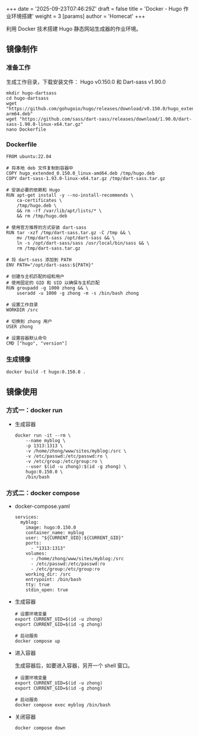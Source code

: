 +++
date = '2025-09-23T07:46:29Z'
draft = false
title = 'Docker - Hugo 作业环境搭建'
weight = 3
[params]
    author = 'Homecat'
+++

利用 Docker 技术搭建 Hugo 静态网站生成器的作业环境。

<!--more-->

## 镜像制作

### 准备工作

生成工作目录，下载安装文件： Hugo v0.150.0 和 Dart-sass v1.90.0 

```
mkdir hugo-dartsass
cd hugo-dartsass
wget "https://github.com/gohugoio/hugo/releases/download/v0.150.0/hugo_extended_0.150.0_linux-arm64.deb"
wget "https://github.com/sass/dart-sass/releases/download/1.90.0/dart-sass-1.90.0-linux-x64.tar.gz"
nano Dockerfile
```

### Dockerfile

```
FROM ubuntu:22.04

# 将本地 deb 文件复制到容器中
COPY hugo_extended_0.150.0_linux-amd64.deb /tmp/hugo.deb
COPY dart-sass-1.93.0-linux-x64.tar.gz /tmp/dart-sass.tar.gz

# 安装必要的依赖和 Hugo
RUN apt-get install -y --no-install-recommends \
    ca-certificates \
    /tmp/hugo.deb \
    && rm -rf /var/lib/apt/lists/* \
    && rm /tmp/hugo.deb

# 使用官方推荐的方式安装 dart-sass
RUN tar -xzf /tmp/dart-sass.tar.gz -C /tmp && \
    mv /tmp/dart-sass /opt/dart-sass && \
    ln -s /opt/dart-sass/sass /usr/local/bin/sass && \
    rm /tmp/dart-sass.tar.gz

# 将 dart-sass 添加到 PATH
ENV PATH="/opt/dart-sass:${PATH}"

# 创建与主机匹配的组和用户
# 使用固定的 GID 和 UID 以确保与主机匹配
RUN groupadd -g 1000 zhong && \
    useradd -u 1000 -g zhong -m -s /bin/bash zhong

# 设置工作目录
WORKDIR /src

# 切换到 zhong 用户
USER zhong

# 设置容器默认命令
CMD ["hugo", "version"]
```

### 生成镜像

```
docker build -t hugo:0.150.0 .
```

## 镜像使用

### 方式一：docker run

- 生成容器

  ```
  docker run -it --rm \
      --name myblog \
      -p 1313:1313 \
      -v /home/zhong/www/sites/myblog:/src \
      -v /etc/passwd:/etc/passwd:ro \
      -v /etc/group:/etc/group:ro \
      --user $(id -u zhong):$(id -g zhong) \
      hugo:0.150.0 \
      /bin/bash
  ```

### 方式二：docker compose

- docker-compose.yaml

  ```
  services:
    myblog:
      image: hugo:0.150.0
      container_name: myblog
      user: "${CURRENT_UID}:${CURRENT_GID}"
      ports:
        - "1313:1313"
      volumes:
        - /home/zhong/www/sites/myblog:/src
        - /etc/passwd:/etc/passwd:ro
        - /etc/group:/etc/group:ro
      working_dir: /src
      entrypoint: /bin/bash
      tty: true
      stdin_open: true
  ```

- 生成容器  

  ```
  # 设置环境变量
  export CURRENT_UID=$(id -u zhong)
  export CURRENT_GID=$(id -g zhong)

  # 启动服务
  docker compose up
  ```
- 进入容器

  生成容器后，如要进入容器，另开一个 shell 窗口。

  ```
  # 设置环境变量
  export CURRENT_UID=$(id -u zhong)
  export CURRENT_GID=$(id -g zhong)

  # 启动服务
  docker compose exec myblog /bin/bash
  ```

- 关闭容器

  ```
  docker compose down
  ```